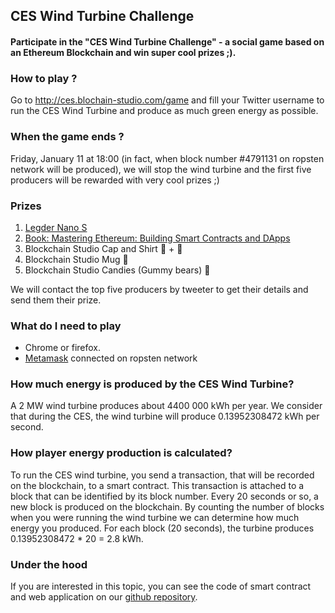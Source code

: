 ## CES Wind Turbine Challenge

#### Participate in the "CES Wind Turbine Challenge" - a social game based on an Ethereum Blockchain and win super cool prizes ;).

### How to play ?
Go to http://ces.blochain-studio.com/game  and fill your Twitter username to run the CES Wind Turbine and produce as much green energy as possible.

### When the game ends ?

Friday, January 11 at 18:00 (in fact, when block number #4791131 on ropsten network will be produced), we will stop the wind turbine and the first five producers will be rewarded with very cool prizes ;)

### Prizes

 1. [Legder Nano S](https://www.ledger.com/products/ledger-nano-s)
 2. [Book: Mastering Ethereum: Building Smart Contracts and DApps](https://www.amazon.com/Mastering-Ethereum-Building-Smart-Contracts/dp/1491971940)
 3. Blockchain Studio Cap and Shirt 🧢 + 👕
 4. Blockchain Studio Mug 🍺
 5. Blockchain Studio Candies (Gummy bears) 🍬

We will contact the top five producers by tweeter to get their details and send them their prize.

### What do I need to play

 - Chrome or firefox.
 - [Metamask](https://metamask.io/) connected on ropsten network

### How much energy is produced by the CES Wind Turbine?

A 2 MW wind turbine produces about 4400 000 kWh per year.
We consider that during the CES, the wind turbine will produce 0.13952308472 kWh per second.

### How player energy production is calculated?

To run the CES wind turbine, you send a transaction, that will be recorded on the blockchain, to a smart contract. This transaction is attached to a block that can be identified by its block number. Every 20 seconds or so, a new block is produced on the blockchain. By counting the number of blocks when you were running the wind turbine we can determine how much energy you produced. For each block (20 seconds), the turbine produces 0.13952308472 * 20 = 2.8 kWh.

### Under the hood

If you are interested in this topic, you can see the code of smart contract and  web application on our [github repository](https://github.com/blockchain-studio/rockside-guitar-dapp-tutorial).
